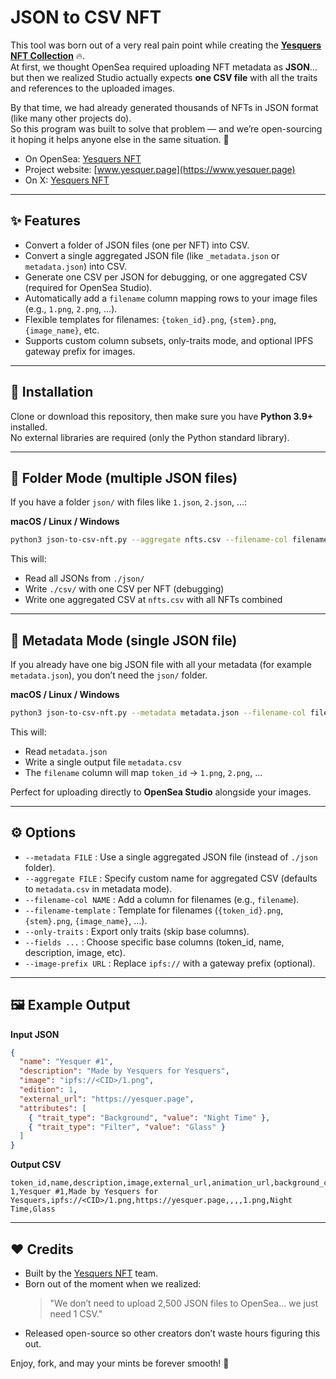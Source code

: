 # JSON to CSV NFT

This tool was born out of a very real pain point while creating the [**Yesquers NFT Collection**](https://opensea.io/collection/yesquers) 🔥.  
At first, we thought OpenSea required uploading NFT metadata as **JSON**… but then we realized Studio actually expects **one CSV file** with all the traits and references to the uploaded images.  

By that time, we had already generated thousands of NFTs in JSON format (like many other projects do).  
So this program was built to solve that problem — and we’re open-sourcing it hoping it helps anyone else in the same situation. 🙌

- On OpenSea: [Yesquers NFT](https://opensea.io/collection/yesquers)
- Project website: [www.yesquer.page](https://www.yesquer.page)  
- On X: [Yesquers NFT](https://x.com/yesquersnft)

---

## ✨ Features

- Convert a folder of JSON files (one per NFT) into CSV.  
- Convert a single aggregated JSON file (like `_metadata.json` or `metadata.json`) into CSV.  
- Generate one CSV per JSON for debugging, or one aggregated CSV (required for OpenSea Studio).  
- Automatically add a `filename` column mapping rows to your image files (e.g., `1.png`, `2.png`, …).  
- Flexible templates for filenames: `{token_id}.png`, `{stem}.png`, `{image_name}`, etc.  
- Supports custom column subsets, only-traits mode, and optional IPFS gateway prefix for images.  

---

## 🚀 Installation

Clone or download this repository, then make sure you have **Python 3.9+** installed.  
No external libraries are required (only the Python standard library).  

---

## 📂 Folder Mode (multiple JSON files)

If you have a folder `json/` with files like `1.json`, `2.json`, …:

**macOS / Linux / Windows**
```bash
python3 json-to-csv-nft.py --aggregate nfts.csv --filename-col filename --filename-template "{token_id}.png"
```

This will:  
- Read all JSONs from `./json/`  
- Write `./csv/` with one CSV per NFT (debugging)  
- Write one aggregated CSV at `nfts.csv` with all NFTs combined  

---

## 📄 Metadata Mode (single JSON file)

If you already have one big JSON file with all your metadata (for example `metadata.json`), you don’t need the `json/` folder.

**macOS / Linux / Windows**
```bash
python3 json-to-csv-nft.py --metadata metadata.json --filename-col filename --filename-template "{token_id}.png"
```

This will:  
- Read `metadata.json`  
- Write a single output file `metadata.csv`  
- The `filename` column will map `token_id` → `1.png`, `2.png`, …  

Perfect for uploading directly to **OpenSea Studio** alongside your images.

---

## ⚙️ Options

- `--metadata FILE` : Use a single aggregated JSON file (instead of `./json` folder).  
- `--aggregate FILE` : Specify custom name for aggregated CSV (defaults to `metadata.csv` in metadata mode).  
- `--filename-col NAME` : Add a column for filenames (e.g., `filename`).  
- `--filename-template` : Template for filenames (`{token_id}.png`, `{stem}.png`, `{image_name}`, …).  
- `--only-traits` : Export only traits (skip base columns).  
- `--fields ...` : Choose specific base columns (token_id, name, description, image, etc).  
- `--image-prefix URL` : Replace `ipfs://` with a gateway prefix (optional).  

---

## 🖼 Example Output

**Input JSON**
```json
{
  "name": "Yesquer #1",
  "description": "Made by Yesquers for Yesquers",
  "image": "ipfs://<CID>/1.png",
  "edition": 1,
  "external_url": "https://yesquer.page",
  "attributes": [
    { "trait_type": "Background", "value": "Night Time" },
    { "trait_type": "Filter", "value": "Glass" }
  ]
}
```

**Output CSV**
```csv
token_id,name,description,image,external_url,animation_url,background_color,youtube_url,filename,Background,Filter
1,Yesquer #1,Made by Yesquers for Yesquers,ipfs://<CID>/1.png,https://yesquer.page,,,,1.png,Night Time,Glass
```

---

## ❤️ Credits

- Built by the [Yesquers NFT](https://opensea.io/collection/yesquers) team.  
- Born out of the moment when we realized:  
  > "We don’t need to upload 2,500 JSON files to OpenSea… we just need 1 CSV."  
- Released open-source so other creators don’t waste hours figuring this out.  

Enjoy, fork, and may your mints be forever smooth! 🌿
